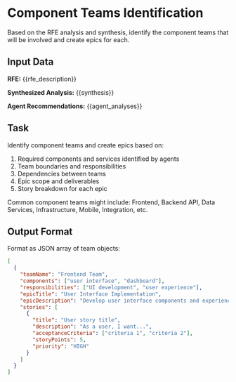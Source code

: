 # Component Teams Identification

Based on the RFE analysis and synthesis, identify the component teams that will be involved and create epics for each.

## Input Data

**RFE:** {{rfe_description}}

**Synthesized Analysis:** {{synthesis}}

**Agent Recommendations:**
{{agent_analyses}}

## Task

Identify component teams and create epics based on:

1. Required components and services identified by agents
2. Team boundaries and responsibilities
3. Dependencies between teams
4. Epic scope and deliverables
5. Story breakdown for each epic

Common component teams might include: Frontend, Backend API, Data Services, Infrastructure, Mobile, Integration, etc.

## Output Format

Format as JSON array of team objects:

```json
[
  {
    "teamName": "Frontend Team",
    "components": ["user interface", "dashboard"],
    "responsibilities": ["UI development", "user experience"],
    "epicTitle": "User Interface Implementation",
    "epicDescription": "Develop user interface components and experiences",
    "stories": [
      {
        "title": "User story title",
        "description": "As a user, I want...",
        "acceptanceCriteria": ["criteria 1", "criteria 2"],
        "storyPoints": 5,
        "priority": "HIGH"
      }
    ]
  }
]
```
